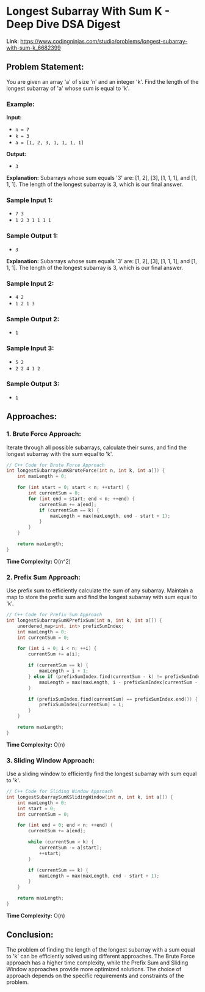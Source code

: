 # Longest Subarray With Sum K - Deep Dive DSA Digest
**Link**: https://www.codingninjas.com/studio/problems/longest-subarray-with-sum-k_6682399
## Problem Statement:

You are given an array 'a' of size 'n' and an integer 'k'. Find the length of the longest subarray of 'a' whose sum is equal to 'k'.

### Example:

**Input:**
- `n = 7`
- `k = 3`
- `a = [1, 2, 3, 1, 1, 1, 1]`

**Output:**
- `3`

**Explanation:**
Subarrays whose sum equals '3' are: [1, 2], [3], [1, 1, 1], and [1, 1, 1]. The length of the longest subarray is 3, which is our final answer.

### Sample Input 1:
- `7 3`
- `1 2 3 1 1 1 1`

### Sample Output 1:
- `3`

**Explanation:**
Subarrays whose sum equals '3' are: [1, 2], [3], [1, 1, 1], and [1, 1, 1]. The length of the longest subarray is 3, which is our final answer.

### Sample Input 2:
- `4 2`
- `1 2 1 3`

### Sample Output 2:
- `1`

### Sample Input 3:
- `5 2`
- `2 2 4 1 2`

### Sample Output 3:
- `1`

## Approaches:

### 1. Brute Force Approach:

Iterate through all possible subarrays, calculate their sums, and find the longest subarray with the sum equal to 'k'.

```cpp
// C++ Code for Brute Force Approach
int longestSubarraySumKBruteForce(int n, int k, int a[]) {
    int maxLength = 0;

    for (int start = 0; start < n; ++start) {
        int currentSum = 0;
        for (int end = start; end < n; ++end) {
            currentSum += a[end];
            if (currentSum == k) {
                maxLength = max(maxLength, end - start + 1);
            }
        }
    }

    return maxLength;
}
```

**Time Complexity:** O(n^2)

### 2. Prefix Sum Approach:

Use prefix sum to efficiently calculate the sum of any subarray. Maintain a map to store the prefix sum and find the longest subarray with sum equal to 'k'.

```cpp
// C++ Code for Prefix Sum Approach
int longestSubarraySumKPrefixSum(int n, int k, int a[]) {
    unordered_map<int, int> prefixSumIndex;
    int maxLength = 0;
    int currentSum = 0;

    for (int i = 0; i < n; ++i) {
        currentSum += a[i];

        if (currentSum == k) {
            maxLength = i + 1;
        } else if (prefixSumIndex.find(currentSum - k) != prefixSumIndex.end()) {
            maxLength = max(maxLength, i - prefixSumIndex[currentSum - k]);
        }

        if (prefixSumIndex.find(currentSum) == prefixSumIndex.end()) {
            prefixSumIndex[currentSum] = i;
        }
    }

    return maxLength;
}
```

**Time Complexity:** O(n)

### 3. Sliding Window Approach:

Use a sliding window to efficiently find the longest subarray with sum equal to 'k'.

```cpp
// C++ Code for Sliding Window Approach
int longestSubarraySumKSlidingWindow(int n, int k, int a[]) {
    int maxLength = 0;
    int start = 0;
    int currentSum = 0;

    for (int end = 0; end < n; ++end) {
        currentSum += a[end];

        while (currentSum > k) {
            currentSum -= a[start];
            ++start;
        }

        if (currentSum == k) {
            maxLength = max(maxLength, end - start + 1);
        }
    }

    return maxLength;
}
```

**Time Complexity:** O(n)

## Conclusion:

The problem of finding the length of the longest subarray with a sum equal to 'k' can be efficiently solved using different approaches. The Brute Force approach has a higher time complexity, while the Prefix Sum and Sliding Window approaches provide more optimized solutions. The choice of approach depends on the specific requirements and constraints of the problem.